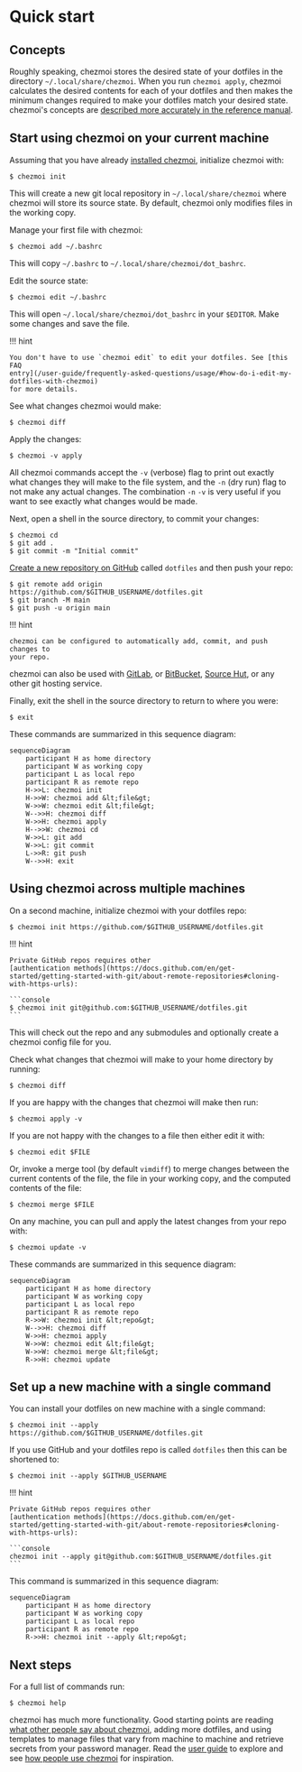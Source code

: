 # Quick start

## Concepts

Roughly speaking, chezmoi stores the desired state of your dotfiles in the
directory `~/.local/share/chezmoi`. When you run `chezmoi apply`, chezmoi
calculates the desired contents for each of your dotfiles and then makes the
minimum changes required to make your dotfiles match your desired state.
chezmoi's concepts are [described more accurately in the reference
manual](/reference/concepts/).

## Start using chezmoi on your current machine

Assuming that you have already [installed chezmoi](/install/), initialize
chezmoi with:

```console
$ chezmoi init
```

This will create a new git local repository in `~/.local/share/chezmoi` where
chezmoi will store its source state. By default, chezmoi only modifies files in
the working copy.

Manage your first file with chezmoi:

```console
$ chezmoi add ~/.bashrc
```

This will copy `~/.bashrc` to `~/.local/share/chezmoi/dot_bashrc`.

Edit the source state:

```console
$ chezmoi edit ~/.bashrc
```

This will open `~/.local/share/chezmoi/dot_bashrc` in your `$EDITOR`. Make some
changes and save the file.

!!! hint

    You don't have to use `chezmoi edit` to edit your dotfiles. See [this FAQ
    entry](/user-guide/frequently-asked-questions/usage/#how-do-i-edit-my-dotfiles-with-chezmoi)
    for more details.

See what changes chezmoi would make:

```console
$ chezmoi diff
```

Apply the changes:

```console
$ chezmoi -v apply
```

All chezmoi commands accept the `-v` (verbose) flag to print out exactly what
changes they will make to the file system, and the `-n` (dry run) flag to not
make any actual changes. The combination `-n` `-v` is very useful if you want to
see exactly what changes would be made.

Next, open a shell in the source directory, to commit your changes:

```console
$ chezmoi cd
$ git add .
$ git commit -m "Initial commit"
```

[Create a new repository on GitHub](https://github.com/new) called `dotfiles`
and then push your repo:

```console
$ git remote add origin https://github.com/$GITHUB_USERNAME/dotfiles.git
$ git branch -M main
$ git push -u origin main
```

!!! hint

    chezmoi can be configured to automatically add, commit, and push changes to
    your repo.

chezmoi can also be used with [GitLab](https://gitlab.com), or
[BitBucket](https://bitbucket.org), [Source Hut](https://sr.ht/), or any other
git hosting service.

Finally, exit the shell in the source directory to return to where you were:

```console
$ exit
```

These commands are summarized in this sequence diagram:

```mermaid
sequenceDiagram
    participant H as home directory
    participant W as working copy
    participant L as local repo
    participant R as remote repo
    H->>L: chezmoi init
    H->>W: chezmoi add &lt;file&gt;
    W->>W: chezmoi edit &lt;file&gt;
    W-->>H: chezmoi diff
    W->>H: chezmoi apply
    H-->>W: chezmoi cd
    W->>L: git add
    W->>L: git commit
    L->>R: git push
    W-->>H: exit
```

## Using chezmoi across multiple machines

On a second machine, initialize chezmoi with your dotfiles repo:

```console
$ chezmoi init https://github.com/$GITHUB_USERNAME/dotfiles.git
```

!!! hint

    Private GitHub repos requires other
    [authentication methods](https://docs.github.com/en/get-started/getting-started-with-git/about-remote-repositories#cloning-with-https-urls):

    ```console
    $ chezmoi init git@github.com:$GITHUB_USERNAME/dotfiles.git
    ```

This will check out the repo and any submodules and optionally create a chezmoi
config file for you.

Check what changes that chezmoi will make to your home directory by running:

```console
$ chezmoi diff
```

If you are happy with the changes that chezmoi will make then run:

```console
$ chezmoi apply -v
```

If you are not happy with the changes to a file then either edit it with:

```console
$ chezmoi edit $FILE
```

Or, invoke a merge tool (by default `vimdiff`) to merge changes between the
current contents of the file, the file in your working copy, and the computed
contents of the file:

```console
$ chezmoi merge $FILE
```

On any machine, you can pull and apply the latest changes from your repo with:

```console
$ chezmoi update -v
```

These commands are summarized in this sequence diagram:

```mermaid
sequenceDiagram
    participant H as home directory
    participant W as working copy
    participant L as local repo
    participant R as remote repo
    R->>W: chezmoi init &lt;repo&gt;
    W-->>H: chezmoi diff
    W->>H: chezmoi apply
    W->>W: chezmoi edit &lt;file&gt;
    W->>W: chezmoi merge &lt;file&gt;
    R->>H: chezmoi update
```

## Set up a new machine with a single command

You can install your dotfiles on new machine with a single command:

```console
$ chezmoi init --apply https://github.com/$GITHUB_USERNAME/dotfiles.git
```

If you use GitHub and your dotfiles repo is called `dotfiles` then this can be
shortened to:

```console
$ chezmoi init --apply $GITHUB_USERNAME
```

!!! hint

    Private GitHub repos requires other
    [authentication methods](https://docs.github.com/en/get-started/getting-started-with-git/about-remote-repositories#cloning-with-https-urls):

    ```console
    chezmoi init --apply git@github.com:$GITHUB_USERNAME/dotfiles.git
    ```

This command is summarized in this sequence diagram:

```mermaid
sequenceDiagram
    participant H as home directory
    participant W as working copy
    participant L as local repo
    participant R as remote repo
    R->>H: chezmoi init --apply &lt;repo&gt;
```

## Next steps

For a full list of commands run:

```console
$ chezmoi help
```

chezmoi has much more functionality. Good starting points are reading [what
other people say about chezmoi](/links/articles/), adding more dotfiles, and
using templates to manage files that vary from machine to machine and retrieve
secrets from your password manager. Read the [user guide](/user-guide/setup/) to
explore and see [how people use chezmoi](/links/dotfile-repos/) for inspiration.
